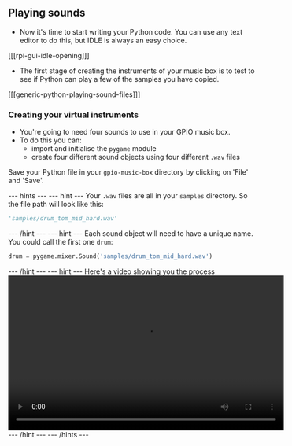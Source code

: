 ## Playing sounds

- Now it's time to start writing your Python code. You can use any text editor to do this, but IDLE is always an easy choice.

[[[rpi-gui-idle-opening]]]

- The first stage of creating the instruments of your music box is to test to see if Python can play a few of the samples you have copied.

[[[generic-python-playing-sound-files]]]

### Creating your virtual instruments

- You're going to need four sounds to use in your GPIO music box.
- To do this you can:
  - import and initialise the `pygame` module
  - create four different sound objects using four different `.wav` files

Save your Python file in your `gpio-music-box` directory by clicking on 'File' and 'Save'.

--- hints --- --- hint ---
Your `.wav` files are all in your `samples` directory. So the file path will look like this:
```python
'samples/drum_tom_mid_hard.wav'
```
--- /hint --- --- hint ---
Each sound object will need to have a unique name. You could call the first one `drum`:
```python
drum = pygame.mixer.Sound('samples/drum_tom_mid_hard.wav')
```
--- /hint --- --- hint ---
Here's a video showing you the process
<video width="560" height="315" controls>
<source src="images/gpio-music-box-4.webm" type="video/webm">
Try using Firefox or Chrome for WebM support
</video>
--- /hint --- --- /hints ---

